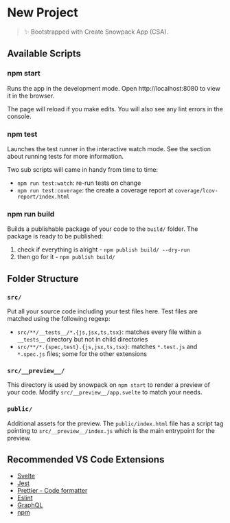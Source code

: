 # New Project

> ✨ Bootstrapped with Create Snowpack App (CSA).

## Available Scripts

### npm start

Runs the app in the development mode.
Open http://localhost:8080 to view it in the browser.

The page will reload if you make edits.
You will also see any lint errors in the console.

### npm test

Launches the test runner in the interactive watch mode.
See the section about running tests for more information.

Two sub scripts will came in handy from time to time:

- `npm run test:watch`: re-run tests on change
- `npm run test:coverage`: the create a coverage report at `coverage/lcov-report/index.html`

### npm run build

Builds a publishable package of your code to the `build/` folder.
The package is ready to be published:

1. check if everything is alright - `npm publish build/ --dry-run`
2. then go for it - `npm publish build/`

## Folder Structure

### `src/`

Put all your source code including your test files here. Test files
are matched using the following regexp:

- `src/**/__tests__/*.{js,jsx,ts,tsx}`: matches every file within a `__tests__` directory but not in child directories
- `src/**/*.{spec,test}.{js,jsx,ts,tsx}`: matches `*.test.js` and `*.spec.js` files; some for the other extensions

### `src/__preview__/`

This directory is used by snowpack on `npm start` to render a preview of your code.
Modify `src/__preview__/app.svelte` to match your needs.

### `public/`

Additional assets for the preview. The `public/index.html` file has a script tag pointing to
`src/__preview__/index.js` which is the main entrypoint for the preview.

## Recommended VS Code Extensions

- [Svelte](https://marketplace.visualstudio.com/items?itemName=JamesBirtles.svelte-vscode)
- [Jest](https://marketplace.visualstudio.com/items?itemName=Orta.vscode-jest)
- [Prettier - Code formatter](https://marketplace.visualstudio.com/items?itemName=esbenp.prettier-vscode)
- [Eslint](https://marketplace.visualstudio.com/items?itemName=dbaeumer.vscode-eslint)
- [GraphQL](https://marketplace.visualstudio.com/items?itemName=Prisma.vscode-graphql)
- [npm](https://marketplace.visualstudio.com/items?itemName=eg2.vscode-npm-script)
